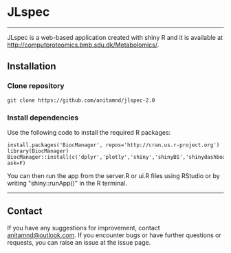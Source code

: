 # JLspec
---

JLspec is a web-based application created with shiny R and it is available at http://computproteomics.bmb.sdu.dk/Metabolomics/.


## Installation

### Clone repository

```
git clone https://github.com/anitamnd/jlspec-2.0
```
### Install dependencies
Use the following code to install the required R packages:

```
install.packages('BiocManager', repos='http://cran.us.r-project.org')
library(BiocManager)
BiocManager::install(c('dplyr','plotly','shiny','shinyBS','shinydashboard','shinycssloaders','limma','shinyjs','shinyalert','shinyWidgets','spsComps','ggplot2','ggrepel','gridExtra','impute','randomForest','writexl','stringi','igraph'), ask=F)
```

You can then run the app from the server.R or ui.R files using RStudio or by writing "shiny::runApp()" in the R terminal.

---

## Contact
If you have any suggestions for improvement, contact anitamnd@outlook.com. If you encounter bugs or have further questions or requests, you can raise an issue at the issue page.
